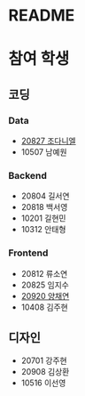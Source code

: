 # README

# 참여 학생
## 코딩
### Data
- [20827 조다니엘](https://github.com/arduinocc04)
- 10507 남예원
### Backend
- 20804 길서연
- 20818 백서영
- 10201 길현민
- 10312 안태형
### Frontend
- 20812 류소연
- 20825 임지수
- [20920 양채연](https://github.com/ycy12310)
- 10408 김주현
## 디자인
- 20701 강주현
- 20908 김상환
- 10516 이선영
